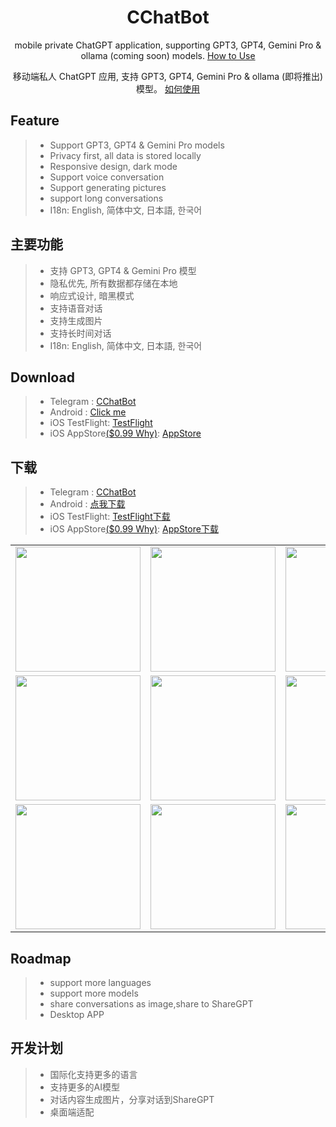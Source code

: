 <div align="center">

<h1 align="center">CChatBot</h1>

mobile private ChatGPT application, supporting GPT3, GPT4, Gemini Pro & ollama (coming soon) models. [How to Use](./USAGE.md)

移动端私人 ChatGPT 应用, 支持 GPT3, GPT4, Gemini Pro & ollama (即将推出) 模型。 [如何使用](./USAGE.md)

</div>

## Feature

> * Support GPT3, GPT4 & Gemini Pro models
>* Privacy first, all data is stored locally
>* Responsive design, dark mode
>* Support voice conversation
>* Support generating pictures
>* support long conversations
>* I18n: English, 简体中文, 日本語, 한국어

## 主要功能

> * 支持 GPT3, GPT4 & Gemini Pro 模型
>* 隐私优先, 所有数据都存储在本地
>* 响应式设计, 暗黑模式
>* 支持语音对话
>* 支持生成图片
>* 支持长时间对话
>* I18n: English, 简体中文, 日本語, 한국어

## Download

> * Telegram : [CChatBot](https://t.me/chatbot_all)
>* Android : [Click me](https://github.com/ChatBot-All/chatbot-app/releases)
>* iOS TestFlight: [TestFlight](https://testflight.apple.com/join/Znpyd2IF)
>* iOS AppStore[($0.99 Why)](./WHY.md): [AppStore](https://apps.apple.com/app/cchatbot/id6499505508)

## 下载

> * Telegram : [CChatBot](https://t.me/chatbot_all)
>* Android : [点我下载](https://github.com/ChatBot-All/chatbot-app/releases)
>* iOS TestFlight: [TestFlight下载](https://testflight.apple.com/join/Znpyd2IF)
>* iOS AppStore[($0.99 Why)](./WHY.md): [AppStore下载](https://apps.apple.com/app/cchatbot/id6499505508)

<table>

<tr>

<td><center><img src="https://github.com/ChatBot-All/chatbot-app/blob/main/art/1.PNG" width="200"  /></center></td>
<td><center><img src="https://github.com/ChatBot-All/chatbot-app/blob/main/art/2.PNG" width="200"  /></center></td>
<td><center><img src="https://github.com/ChatBot-All/chatbot-app/blob/main/art/3.PNG" width="200"  /></center></td>

</tr>

<tr>

<td><center><img src="https://github.com/ChatBot-All/chatbot-app/blob/main/art/4.PNG" width="200" /></center></td>
<td><center><img src="https://github.com/ChatBot-All/chatbot-app/blob/main/art/5.PNG" width="200"  /></center></td>
<td><center><img src="https://github.com/ChatBot-All/chatbot-app/blob/main/art/6.PNG" width="200" /></center></td>

</tr>
<tr>

<td><center><img src="https://github.com/ChatBot-All/chatbot-app/blob/main/art/7.PNG" width="200" /></center></td>
<td><center><img src="https://github.com/ChatBot-All/chatbot-app/blob/main/art/8.PNG" width="200"  /></center></td>
<td><center><img src="https://github.com/ChatBot-All/chatbot-app/blob/main/art/9.PNG" width="200" /></center></td>

</tr>
</table>

## Roadmap
>* support more languages
>* support more models
>* share conversations as image,share to ShareGPT
>* Desktop APP

## 开发计划
>* 国际化支持更多的语言
>* 支持更多的AI模型
>* 对话内容生成图片，分享对话到ShareGPT
>* 桌面端适配



